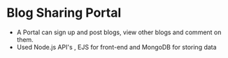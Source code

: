 # Blog Sharing Portal
- A Portal can sign up and post blogs, view other blogs and comment on them.
- Used Node.js API's , EJS for front-end and MongoDB for storing data
